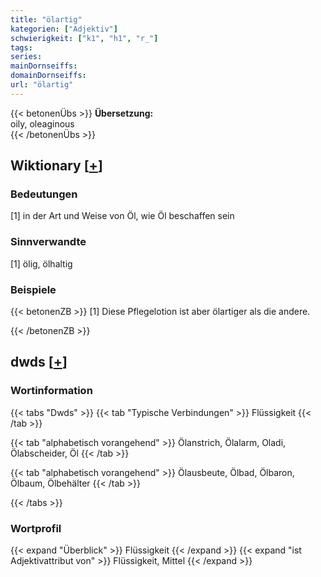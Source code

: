 ```yaml
---
title: "ölartig"
kategorien: ["Adjektiv"]
schwierigkeit: ["k1", "h1", "r_"]
tags:
series:
mainDornseiffs:
domainDornseiffs:
url: "ölartig"
---
```


{{< betonenÜbs >}}
**Übersetzung:**  
oily, oleaginous  
{{< /betonenÜbs >}}

## Wiktionary [[+](https://de.wiktionary.org/wiki/ölartig)]

### Bedeutungen
[1] in der Art und Weise von Öl, wie Öl beschaffen sein  

### Sinnverwandte
[1] ölig, ölhaltig  

### Beispiele
{{< betonenZB >}}
[1] Diese Pflegelotion ist aber ölartiger als die andere.  

{{< /betonenZB >}}


## dwds [[+](https://www.dwds.de/wb/ölartig)]

### Wortinformation
{{< tabs "Dwds" >}}
{{< tab "Typische Verbindungen" >}}
Flüssigkeit
{{< /tab >}}

{{< tab "alphabetisch vorangehend" >}}
Ölanstrich, Ölalarm, Oladi, Ölabscheider, Öl
{{< /tab >}}

{{< tab "alphabetisch vorangehend" >}}
Ölausbeute, Ölbad, Ölbaron, Ölbaum, Ölbehälter
{{< /tab >}}

{{< /tabs >}}

### Wortprofil
{{< expand "Überblick" >}} Flüssigkeit {{< /expand >}}
{{< expand "ist Adjektivattribut von" >}} Flüssigkeit, Mittel {{< /expand >}}

